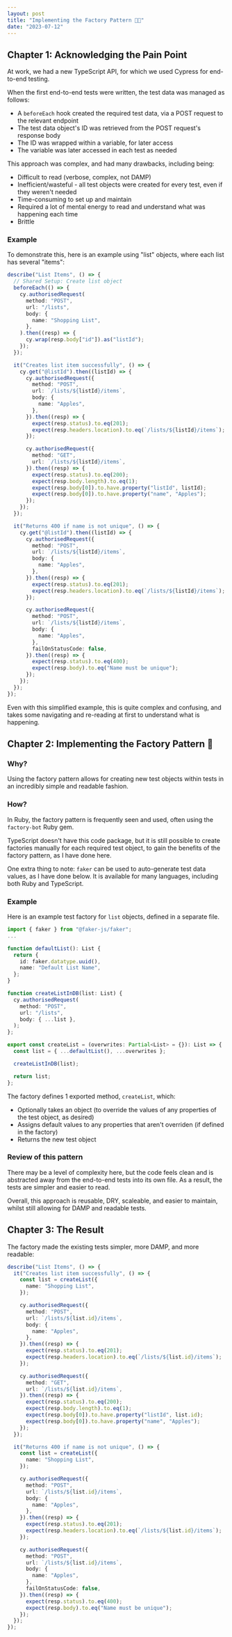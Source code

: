 ```yaml
---
layout: post
title: "Implementing the Factory Pattern 👨‍🏭"
date: "2023-07-12"
---
```


## Chapter 1: Acknowledging the Pain Point

At work, we had a new TypeScript API, for which we used Cypress for end-to-end testing.

When the first end-to-end tests were written, the test data was managed as follows:

- A `beforeEach` hook created the required test data, via a POST request to the relevant endpoint
- The test data object's ID was retrieved from the POST request's response body
- The ID was wrapped within a variable, for later access
- The variable was later accessed in each test as needed

This approach was complex, and had many drawbacks, including being:

- Difficult to read (verbose, complex, not DAMP)
- Inefficient/wasteful - all test objects were created for every test, even if they weren't needed
- Time-consuming to set up and maintain
- Required a lot of mental energy to read and understand what was happening each time
- Brittle

### Example

To demonstrate this, here is an example using "list" objects, where each list has several "items":

```typescript
describe("List Items", () => {
  // Shared Setup: Create list object
  beforeEach(() => {
    cy.authorisedRequest(
      method: "POST",
      url: "/lists",
      body: {
        name: "Shopping List",
      },
    ).then((resp) => {
      cy.wrap(resp.body["id"]).as("listId");
    });
  });

  it("Creates list item successfully", () => {
    cy.get("@listId").then((listId) => {
      cy.authorisedRequest({
        method: "POST",
        url: `/lists/${listId}/items`,
        body: {
          name: "Apples",
        },
      }).then((resp) => {
        expect(resp.status).to.eq(201);
        expect(resp.headers.location).to.eq(`/lists/${listId}/items`);
      });

      cy.authorisedRequest({
        method: "GET",
        url: `/lists/${listId}/items`,
      }).then((resp) => {
        expect(resp.status).to.eq(200);
        expect(resp.body.length).to.eq(1);
        expect(resp.body[0]).to.have.property("listId", listId);
        expect(resp.body[0]).to.have.property("name", "Apples");
      });
    });
  });

  it("Returns 400 if name is not unique", () => {
    cy.get("@listId").then((listId) => {
      cy.authorisedRequest({
        method: "POST",
        url: `/lists/${listId}/items`,
        body: {
          name: "Apples",
        },
      }).then((resp) => {
        expect(resp.status).to.eq(201);
        expect(resp.headers.location).to.eq(`/lists/${listId}/items`);
      });

      cy.authorisedRequest({
        method: "POST",
        url: `/lists/${listId}/items`,
        body: {
          name: "Apples",
        },
        failOnStatusCode: false,
      }).then((resp) => {
        expect(resp.status).to.eq(400);
        expect(resp.body).to.eq("Name must be unique");
      });
    });
  });
});
```

Even with this simplified example, this is quite complex and confusing, and takes some navigating and re-reading at first to understand what is happening.

## Chapter 2: Implementing the Factory Pattern 🤖

### Why?

Using the factory pattern allows for creating new test objects within tests in an incredibly simple and readable fashion.

### How?

In Ruby, the factory pattern is frequently seen and used, often using the `factory-bot` Ruby gem.

TypeScript doesn't have this code package, but it is still possible to create factories manually for each required test object, to gain the benefits of the factory pattern, as I have done here.

One extra thing to note: `faker` can be used to auto-generate test data values, as I have done below. It is available for many languages, including both Ruby and TypeScript.

### Example

Here is an example test factory for `list` objects, defined in a separate file.

```typescript
import { faker } from "@faker-js/faker";
...

function defaultList(): List {
  return {
    id: faker.datatype.uuid(),
    name: "Default List Name",
  };
}

function createListInDB(list: List) {
  cy.authorisedRequest(
    method: "POST",
    url: "/lists",
    body: { ...list },
  );
};

export const createList = (overwrites: Partial<List> = {}): List => {
  const list = { ...defaultList(), ...overwrites };

  createListInDB(list);

  return list;
};
```

The factory defines 1 exported method, `createList`, which:

- Optionally takes an object (to override the values of any properties of the test object, as desired)
- Assigns default values to any properties that aren't overriden (if defined in the factory)
- Returns the new test object

### Review of this pattern

There may be a level of complexity here, but the code feels clean and is abstracted away from the end-to-end tests into its own file. As a result, the tests are simpler and easier to read.

Overall, this approach is reusable, DRY, scaleable, and easier to maintain, whilst still allowing for DAMP and readable tests.

## Chapter 3: The Result

The factory made the existing tests simpler, more DAMP, and more readable:

```typescript
describe("List Items", () => {
  it("Creates list item successfully", () => {
    const list = createList({
      name: "Shopping List",
    });

    cy.authorisedRequest({
      method: "POST",
      url: `/lists/${list.id}/items`,
      body: {
        name: "Apples",
      },
    }).then((resp) => {
      expect(resp.status).to.eq(201);
      expect(resp.headers.location).to.eq(`/lists/${list.id}/items`);
    });

    cy.authorisedRequest({
      method: "GET",
      url: `/lists/${list.id}/items`,
    }).then((resp) => {
      expect(resp.status).to.eq(200);
      expect(resp.body.length).to.eq(1);
      expect(resp.body[0]).to.have.property("listId", list.id);
      expect(resp.body[0]).to.have.property("name", "Apples");
    });
  });

  it("Returns 400 if name is not unique", () => {
    const list = createList({
      name: "Shopping List",
    });

    cy.authorisedRequest({
      method: "POST",
      url: `/lists/${list.id}/items`,
      body: {
        name: "Apples",
      },
    }).then((resp) => {
      expect(resp.status).to.eq(201);
      expect(resp.headers.location).to.eq(`/lists/${list.id}/items`);
    });

    cy.authorisedRequest({
      method: "POST",
      url: `/lists/${list.id}/items`,
      body: {
        name: "Apples",
      },
      failOnStatusCode: false,
    }).then((resp) => {
      expect(resp.status).to.eq(400);
      expect(resp.body).to.eq("Name must be unique");
    });
  });
});
```
